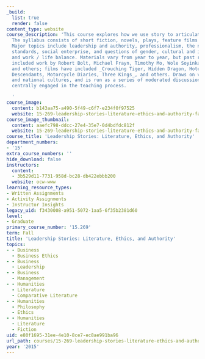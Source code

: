 ```yaml
---
_build:
  list: true
  render: false
content_type: website
course_description: 'This course explores how we use story to articulate ethical norms.
  The syllabus consists of short fiction, novels, plays, feature films and some non-fiction.
  Major topics include leadership and authority, professionalism, the nature of ethical
  standards, social enterprise, and questions of gender, cultural and individual identity,
  and work / life balance. Materials vary from year to year, but past readings have
  included work by Robert Bolt, Michael Frayn, Timothy Mo, Wole Soyinka, H. D. Thoreau,
  and others; films have included _Crouching Tiger, Hidden Dragon, Hotel Rwanda, The
  Descendants, Motorcycle Diaries, Three Kings_, and others. Draws on various professions
  and national cultures, and is run as a series of moderated discussions, with students
  centrally engaged in the teaching process.

  '
course_image:
  content: b143aa75-a490-5f49-c6f7-e234f0f97525
  website: 15-269-leadership-stories-literature-ethics-and-authority-fall-2015
course_image_thumbnail:
  content: aaefc798-ddcc-27e4-35e7-0d4bdfdc812f
  website: 15-269-leadership-stories-literature-ethics-and-authority-fall-2015
course_title: 'Leadership Stories: Literature, Ethics, and Authority'
department_numbers:
- '15'
extra_course_numbers: ''
hide_download: false
instructors:
  content:
  - 3b529d11-7731-958d-bc28-db422ebbb200
  website: ocw-www
learning_resource_types:
- Written Assignments
- Activity Assignments
- Instructor Insights
legacy_uid: f3430008-a951-5072-1aa5-6f35b2381d60
level:
- Graduate
primary_course_number: '15.269'
term: Fall
title: 'Leadership Stories: Literature, Ethics, and Authority'
topics:
- - Business
  - Business Ethics
- - Business
  - Leadership
- - Business
  - Management
- - Humanities
  - Literature
  - Comparative Literature
- - Humanities
  - Philosophy
  - Ethics
- - Humanities
  - Literature
  - Fiction
uid: e80f1695-31ee-4e10-8ce7-ec8ae991ba96
url_path: courses/15-269-leadership-stories-literature-ethics-and-authority-fall-2015
year: '2015'
---
```

